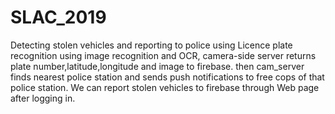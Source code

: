 # SLAC_2019
Detecting stolen vehicles and reporting to police using
  Licence plate recognition using image recognition and OCR,
  camera-side server returns plate number,latitude,longitude and image to firebase.
  then cam_server finds nearest police station and sends push notifications to free cops of that police station.
  We can report stolen vehicles to firebase through Web page after logging in.
  
